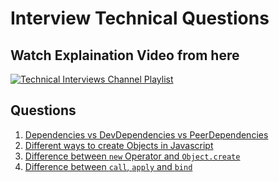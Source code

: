 # Interview Technical Questions

## Watch Explaination Video from here

[![Technical Interviews Channel Playlist](https://cdn.cdnlogo.com/logos/y/92/youtube.svg)](https://www.youtube.com/playlist?list=PLHdp1h1eRH0EdwYdC20O0L5tN-U8y72sX)

## Questions

1. [Dependencies vs DevDependencies vs PeerDependencies](./questions/dependencies-devDependencies-peerDependencies/README.md)
1. [Different ways to create Objects in Javascript](./questions/creating-javascript-object/README.md)
1. [Difference between `new` Operator and `Object.create`](./questions/javascrpt-prototype/README.md)
1. [Difference between `call`, `apply` and `bind`](./questions/call-apply-bind/README.md)
